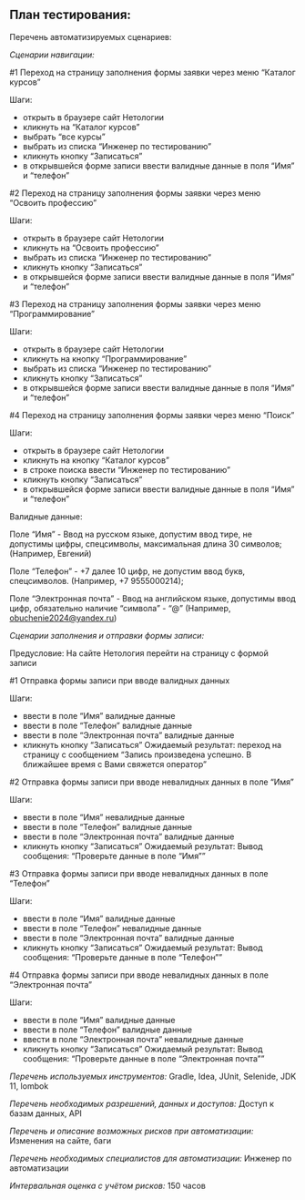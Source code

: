## План тестирования:
Перечень автоматизируемых сценариев:

_Сценарии навигации:_

#1 Переход на страницу заполнения формы заявки через меню “Каталог курсов”
 
Шаги:
* открыть в браузере сайт Нетологии
* кликнуть на “Каталог курсов”
* выбрать “все курсы”
* выбрать из списка “Инженер по тестированию”
* кликнуть кнопку “Записаться”
* в открывшейся форме записи ввести валидные данные в поля “Имя” и “телефон”

#2 Переход на страницу заполнения формы заявки через меню “Освоить профессию”
 
Шаги:
* открыть в браузере сайт Нетологии
* кликнуть на “Освоить профессию”
* выбрать из списка “Инженер по тестированию”
* кликнуть кнопку “Записаться”
* в открывшейся форме записи ввести валидные данные в поля “Имя” и “телефон”

#3 Переход на страницу заполнения формы заявки через меню “Программирование”
   
 Шаги:
*    открыть в браузере сайт Нетологии
*    кликнуть на кнопку “Программирование”
*    выбрать из списка “Инженер по тестированию”
*    кликнуть кнопку “Записаться”
*    в открывшейся форме записи ввести валидные данные в поля “Имя” и “телефон”

#4 Переход на страницу заполнения формы заявки через меню “Поиск”
   
 Шаги:
*    открыть в браузере сайт Нетологии
*    кликнуть на кнопку “Каталог курсов”
*    в строке поиска ввести “Инженер по тестированию”
*    кликнуть кнопку “Записаться”
*    в открывшейся форме записи ввести валидные данные в поля “Имя” и “телефон”


Валидные данные:

Поле “Имя” - Ввод на русском языке, допустим ввод тире, не допустимы цифры, спецсимволы, максимальная длина 30 символов; (Например, Евгений)

Поле “Телефон” - +7 далее 10 цифр, не допустим ввод букв, спецсимволов. (Например, +7 9555000214);

Поле “Электронная почта” - Ввод на английском языке, допустимы ввод цифр, обязательно наличие “символа” - “@” (Например, obuchenie2024@yandex.ru)


_Сценарии заполнения и отправки формы записи:_

Предусловие:
На сайте Нетология перейти на страницу с формой записи

#1 Отправка формы записи при вводе валидных данных
  
 Шаги:
*    ввести в поле “Имя” валидные данные
*    ввести в поле “Телефон” валидные данные
*    ввести в поле “Электронная почта” валидные данные
*    кликнуть кнопку “Записаться”
   Ожидаемый результат:
   переход на страницу с сообщением “Запись произведена успешно. В ближайшее время с Вами свяжется оператор”

#2 Отправка формы записи при вводе невалидных данных в поле “Имя”
   
Шаги:
*    ввести в поле “Имя” невалидные данные
*    ввести в поле “Телефон” валидные данные
*    ввести в поле “Электронная почта” валидные данные
*    кликнуть кнопку “Записаться”
   Ожидаемый результат:
   Вывод сообщения: “Проверьте данные в поле “Имя””

#3 Отправка формы записи при вводе невалидных данных в поле “Телефон”
   
Шаги:
*    ввести в поле “Имя” валидные данные
*    ввести в поле “Телефон” невалидные данные
*    ввести в поле “Электронная почта” валидные данные
*    кликнуть кнопку “Записаться”
   Ожидаемый результат:
   Вывод сообщения: “Проверьте данные в поле “Телефон””

#4 Отправка формы записи при вводе невалидных данных в поле “Электронная почта”
   
Шаги:
*    ввести в поле “Имя” валидные данные
*    ввести в поле “Телефон” валидные данные
*    ввести в поле “Электронная почта” невалидные данные
*    кликнуть кнопку “Записаться”
   Ожидаемый результат:
   Вывод сообщения: “Проверьте данные в поле “Электронная почта””

_Перечень используемых инструментов:_
Gradle, Idea, JUnit, Selenide, JDK 11, lombok

_Перечень необходимых разрешений, данных и доступов:_
Доступ к базам данных, API

_Перечень и описание возможных рисков при автоматизации:_
Изменения на сайте, баги

_Перечень необходимых специалистов для автоматизации:_
Инженер по автоматизации


_Интервальная оценка с учётом рисков:_
150 часов

